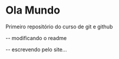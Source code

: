 # Ola Mundo
 Primeiro repositório do curso de git e github

-- modificando o readme

-- escrevendo pelo site...
